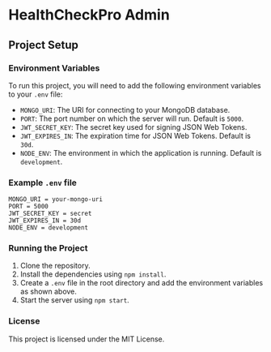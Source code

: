 # HealthCheckPro Admin

## Project Setup

### Environment Variables

To run this project, you will need to add the following environment variables to your `.env` file:

- `MONGO_URI`: The URI for connecting to your MongoDB database.
- `PORT`: The port number on which the server will run. Default is `5000`.
- `JWT_SECRET_KEY`: The secret key used for signing JSON Web Tokens.
- `JWT_EXPIRES_IN`: The expiration time for JSON Web Tokens. Default is `30d`.
- `NODE_ENV`: The environment in which the application is running. Default is `development`.

### Example `.env` file

```dotenv
MONGO_URI = your-mongo-uri
PORT = 5000
JWT_SECRET_KEY = secret
JWT_EXPIRES_IN = 30d
NODE_ENV = development
```

### Running the Project

1. Clone the repository.
2. Install the dependencies using `npm install`.
3. Create a `.env` file in the root directory and add the environment variables as shown above.
4. Start the server using `npm start`.

### License

This project is licensed under the MIT License.